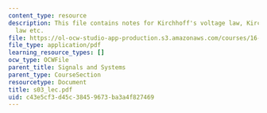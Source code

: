 ```yaml
---
content_type: resource
description: This file contains notes for Kirchhoff's voltage law, Kirchhoff's current
  law etc.
file: https://ol-ocw-studio-app-production.s3.amazonaws.com/courses/16-01-unified-engineering-i-ii-iii-iv-fall-2005-spring-2006/c43e5cf3d45c38459673ba3a4f827469_s03_lec.pdf
file_type: application/pdf
learning_resource_types: []
ocw_type: OCWFile
parent_title: Signals and Systems
parent_type: CourseSection
resourcetype: Document
title: s03_lec.pdf
uid: c43e5cf3-d45c-3845-9673-ba3a4f827469
---
```

